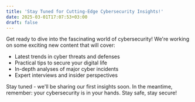 ```yaml
---
title: 'Stay Tuned for Cutting-Edge Cybersecurity Insights!'
date: 2025-03-01T17:07:53+03:00
draft: false
---
```


Get ready to dive into the fascinating world of cybersecurity! We're working on some exciting new content that will cover:

- Latest trends in cyber threats and defenses
- Practical tips to secure your digital life
- In-depth analyses of major cyber incidents
- Expert interviews and insider perspectives

Stay tuned - we'll be sharing our first insights soon. In the meantime, remember: your cybersecurity is in your hands. Stay safe, stay secure!
